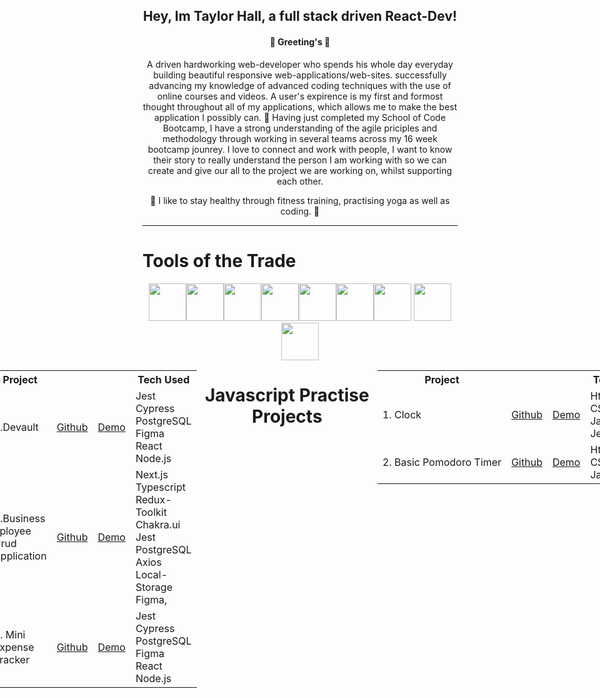 


 </div>


<h2 align="center">Hey, Im Taylor Hall, a full stack driven React-Dev!</h2>

<h4 align="center">👋 Greeting's 👋 </h4>



<p align="center">
A driven hardworking web-developer who spends his whole day everyday building beautiful responsive web-applications/web-sites. successfully advancing my knowledge of advanced coding techniques with the use of online courses and videos. A user's expirence is my first and formost thought throughout all of my applications, which allows me to make the best application I possibly can.
🌱 Having just completed my School of Code Bootcamp, I have a strong understanding of the agile priciples and methodology through working in several teams across my 16 week bootcamp jounrey. I love to connect and work with people, I want to know their story to really understand the person I am working with so we can create and give our all to the project we are working on, whilst supporting each other. 
</p>

<p align="center">
🚀  I like to stay healthy through fitness training, practising yoga as well as coding. 🚀 
</p>

---

<h1 align="start">Tools of the Trade </h1>

<div align="center">
<img height="60px" src="https://img.icons8.com/color/48/000000/html-5--v2.png"/><img height="60px" src="https://img.icons8.com/color/48/000000/css3.png"/><img height="60px" src="https://img.icons8.com/color/48/000000/sass-avatar.png"/><img height="60px" src="https://img.icons8.com/ultraviolet/40/000000/react--v2.png"/><img height="60px" src="https://img.icons8.com/color/48/000000/javascript--v1.png"/><img height="60px" src="https://img.icons8.com/color/48/000000/firebase.png"/><img height="60px" src="https://img.icons8.com/color/48/000000/figma--v1.png"/>
<img height="60px" src="https://img.icons8.com/fluency/344/node-js.png"/>
<img height="60px" src="https://img.icons8.com/color/344/git.png"/>


<div style="display:flex; justify-content:center; "}>

<h1 align="center">Current Projects </h1>

<div style="height:600px; width:600px;">

<table>
  <tr>
    <th>Project</th>
    <th></th>
    <th></th>
    <th>Tech Used</th>
 </tr>
  <tr>
    <td>1.Devault</td>
    <td><a href="https://github.com/CTHall05/bc13_final-project_front-end-cyber-insecure">Github</td>
    <td><a href="https://dev-vault.netlify.app/">Demo</td>
    <td>Jest<br/> Cypress <br/> PostgreSQL<br/> Figma <br/> React <br/> Node.js <br/> </td>
  </tr>
  <tr>
    <td>2.Business Eployee Crud Application</td>
    <td><a href="">Github</td>
    <td><a href="">Demo</td>
    <td>Next.js<br/> Typescript<br/> Redux-Toolkit<br/> Chakra.ui<br/> Jest<br/> PostgreSQL<br/>Axios<br/> Local-Storage<br/>  Figma, </td>
  </tr>
  <tr>
    <td>3. Mini Expense Tracker </td>
    <td><a href="https://github.com/CTHall05/Expense-Tracker">Github</td>
    <td><a href="">Demo</td>
    <td>Jest<br/> Cypress <br/> PostgreSQL<br/> Figma <br/> React <br/> Node.js <br/> </td>
  </tr>

</table>

</div>

<div style="display:flex; justify-content:center; "}>

<h1 align="center">Javascript Practise Projects </h1>

<div style="height:600px; width:600px;">

<table>
  <tr>
    <th>Project</th>
    <th></th>
    <th></th>
    <th>Tech Used</th>
  </tr>
  <tr>
    <td>1. Clock</td>
    <td><a href="https://github.com/CTHall05/Javascript_clock_javascript_playground/blob/main/README.md">Github</td>
    <td><a href="">Demo</td>
    <td>Html <br> CSS <br> Javascript <br> Jest Testing</td>
  </tr>
   <tr>
    <td>2. Basic Pomodoro Timer</td>
    <td><a href="https://github.com/CTHall05/Javascript_Pomodoro_Timer_Javascript_Playground">Github</td>
    <td><a href="">Demo</td>
    <td>Html <br> CSS <br> Javascript</td>
  </tr>
  
</table>

</div>

---

<img src="https://www.codewars.com/users/CTHall05/badges/large"/>

  <a  href="https://www.linkedin.com/in/charlestaylorhall" target="_blank"><img src="https://img.shields.io/badge/-LinkedIn-%230077B5?style=for-the-badge&logo=linkedin&logoColor=white" target="_blank"></a> 

<!--
